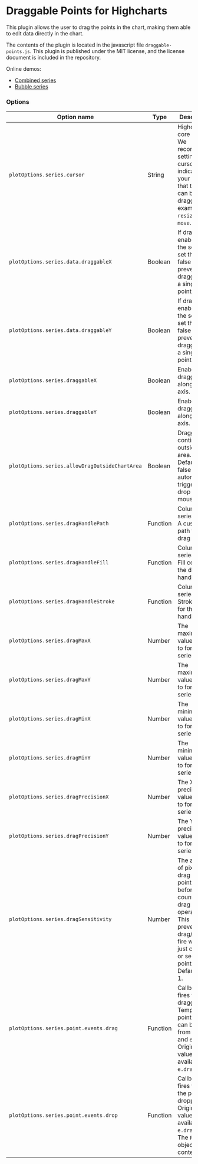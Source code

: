 Draggable Points for Highcharts
================
This plugin allows the user to drag the points in the chart, making them able to edit data directly in the chart.

The contents of the plugin is located in the javascript file `draggable-points.js`. 
This plugin is published under the MIT license, and the license document is included in the repository.

Online demos:
* [Combined series](http://jsfiddle.net/highcharts/AyUbx/) 
* [Bubble series](http://jsfiddle.net/highcharts/sk3m3o7d/)

### Options

| Option name | Type | Description |
| ----------- | ---- | ----------- |
| `plotOptions.series.cursor`| String | Highcharts core option. We recommend setting a cursor that indicates to your users that the point can be dragged, for example `ns-resize` or `move`. |
| `plotOptions.series.data.draggableX` | Boolean | If dragging is enabled on the series, set this to false to prevent dragging on a single point. |
| `plotOptions.series.data.draggableY` | Boolean | If dragging is enabled on the series, set this to false to prevent dragging on a single point. |
| `plotOptions.series.draggableX` | Boolean | Enable draggable along the X axis. |
| `plotOptions.series.draggableY` | Boolean | Enable draggable along the Y axis. |
| `plotOptions.series.allowDragOutsideChartArea` | Boolean | Dragging will contine outside chart area. Defaults to false which automatically triggers a drop on mouseleave. |
| `plotOptions.series.dragHandlePath` | Function | Column series only. A custom path for the drag handle. |
| `plotOptions.series.dragHandleFill` | Function | Column series only. Fill color for the drag handle. |
| `plotOptions.series.dragHandleStroke` | Function | Column series only. Stroke color for the drag handle. |
| `plotOptions.series.dragMaxX` | Number | The maximum X value to drag to for this series. |
| `plotOptions.series.dragMaxY` | Number | The maximum Y value to drag to for this series. |
| `plotOptions.series.dragMinX` | Number | The minimum X value to drag to for this series. |
| `plotOptions.series.dragMinY` | Number | The minimum Y value to drag to for this series. |
| `plotOptions.series.dragPrecisionX` | Number | The X precision value to drag to for this series. |
| `plotOptions.series.dragPrecisionY` | Number |The Y precision value to drag to for this series.  |
| `plotOptions.series.dragSensitivity` | Number | The amount of pixels to drag the pointer before it counts as a drag operation. This prevents drag/drop to fire when just clicking or selecting points. Defaults to 1. |
| `plotOptions.series.point.events.drag` | Function | Callback that fires while dragging. Temporary point values can be read from `e.newX` and `e.newY`. Original values are available in `e.dragStart`. |
| `plotOptions.series.point.events.drop` | Function | Callback that fires when the point is dropped. Original values are available in `e.dragStart`. The `Point` object is the context. |


